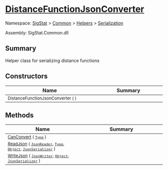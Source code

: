 # [DistanceFunctionJsonConverter](./DistanceFunctionJsonConverter.md)

Namespace: [SigStat]() > [Common](./../../README.md) > [Helpers](./../README.md) > [Serialization](./README.md)

Assembly: SigStat.Common.dll

## Summary
Helper class for serializing distance functions

## Constructors

| Name<a href="#"><img width=400></a> | Summary<a href="#"><img width=475></a> | 
| --- | --- | 
| <sub>DistanceFunctionJsonConverter (  )</sub>| <sub></sub>| <br>


## Methods

| Name<a href="#"><img width=400></a> | Summary<a href="#"><img width=475></a> | 
| --- | --- | 
| <sub>[CanConvert](./Methods/DistanceFunctionJsonConverter-100664153.md) ( [`Type`](https://docs.microsoft.com/en-us/dotnet/api/System.Type) )</sub>| <sub></sub>| <br>
| <sub>[ReadJson](./Methods/DistanceFunctionJsonConverter-100664154.md) ( [`JsonReader`](./DistanceFunctionJsonConverter.md), [`Type`](https://docs.microsoft.com/en-us/dotnet/api/System.Type), [`Object`](https://docs.microsoft.com/en-us/dotnet/api/System.Object), [`JsonSerializer`](./DistanceFunctionJsonConverter.md) )</sub>| <sub></sub>| <br>
| <sub>[WriteJson](./Methods/DistanceFunctionJsonConverter-100664155.md) ( [`JsonWriter`](./DistanceFunctionJsonConverter.md), [`Object`](https://docs.microsoft.com/en-us/dotnet/api/System.Object), [`JsonSerializer`](./DistanceFunctionJsonConverter.md) )</sub>| <sub></sub>| <br>



